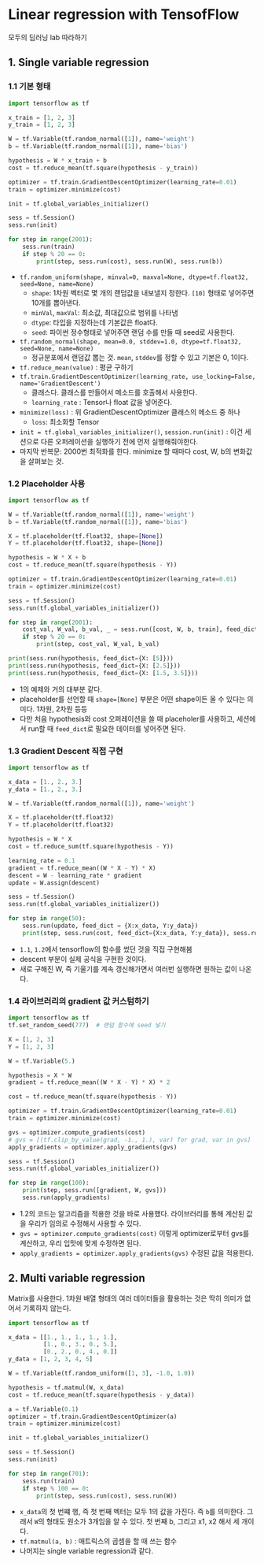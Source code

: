 # Linear regression with TensofFlow

모두의 딥러닝 lab 따라하기

## 1. Single variable regression

### 1.1 기본 형태

```py
import tensorflow as tf

x_train = [1, 2, 3]
y_train = [1, 2, 3]

W = tf.Variable(tf.random_normal([1]), name='weight')
b = tf.Variable(tf.random_normal([1]), name='bias')

hypothesis = W * x_train + b
cost = tf.reduce_mean(tf.square(hypothesis - y_train))

optimizer = tf.train.GradientDescentOptimizer(learning_rate=0.01)
train = optimizer.minimize(cost)

init = tf.global_variables_initializer()

sess = tf.Session()
sess.run(init)

for step in range(2001):
    sess.run(train)
    if step % 20 == 0:
        print(step, sess.run(cost), sess.run(W), sess.run(b))
```

- `tf.random_uniform(shape, minval=0, maxval=None, dtype=tf.float32, seed=None, name=None)`
    + `shape`: 1차원 벡터로 몇 개의 랜덤값을 내보낼지 정한다. `[10]` 형태로 넣어주면 10개를 뽑아낸다.
    + `minVal`, `maxVal`: 최소값, 최대값으로 범위를 나타냄
    + `dtype`: 타입을 지정하는데 기본값은 float다.
    + `seed`: 파이썬 정수형태로 넣어주면 랜덤 수를 만들 때 seed로 사용한다.
- `tf.random_normal(shape, mean=0.0, stddev=1.0, dtype=tf.float32, seed=None, name=None)`
    + 정규분포에서 랜덤값 뽑는 것. `mean`, `stddev`를 정할 수 있고 기본은 0, 1이다.
- `tf.reduce_mean(value)` : 평균 구하기
- `tf.train.GradientDescentOptimizer(learning_rate, use_locking=False, name='GradientDescent')`
    + 클래스다. 클래스를 만들어서 메소드를 호출해서 사용한다.
    + `learning_rate` : Tensor나 float 값을 넣어준다.
- `minimize(loss)` : 위 GradientDescentOptimizer 클래스의 메소드 중 하나
    + `loss`: 최소화할 Tensor
- `init = tf.global_variables_initializer()`, `session.run(init)` : 이건 세션으로 다른 오퍼레이션을 실행하기 전에 먼저 실행해줘야한다.
- 마지막 반복문: 2000번 최적화를 한다. minimize 할 때마다 cost, W, b의 변화값을 살펴보는 것.

### 1.2 Placeholder 사용

```py
import tensorflow as tf

W = tf.Variable(tf.random_normal([1]), name='weight')
b = tf.Variable(tf.random_normal([1]), name='bias')

X = tf.placeholder(tf.float32, shape=[None])
Y = tf.placeholder(tf.float32, shape=[None])

hypothesis = W * X + b
cost = tf.reduce_mean(tf.square(hypothesis - Y))

optimizer = tf.train.GradientDescentOptimizer(learning_rate=0.01)
train = optimizer.minimize(cost)

sess = tf.Session()
sess.run(tf.global_variables_initializer())

for step in range(2001):
    cost_val, W_val, b_val, _ = sess.run([cost, W, b, train], feed_dict={X:[1, 2, 3], Y:[1.1, 2.1, 3.1]})
    if step % 20 == 0:
        print(step, cost_val, W_val, b_val)

print(sess.run(hypothesis, feed_dict={X: [5]}))
print(sess.run(hypothesis, feed_dict={X: [2.5]}))
print(sess.run(hypothesis, feed_dict={X: [1.5, 3.5]}))
```

- 1의 예제와 거의 대부분 같다.
- placeholder를 선언할 때 `shape=[None]` 부분은 어떤 shape이든 올 수 있다는 의미다. 1차원, 2차원 등등
- 다만 처음 hypothesis와 cost 오퍼레이션을 쓸 때 placeholer를 사용하고, 세션에서 run할 때 `feed_dict`로 필요한 데이터를 넣어주면 된다.

### 1.3 Gradient Descent 직접 구현

```py
import tensorflow as tf

x_data = [1., 2., 3.]
y_data = [1., 2., 3.]

W = tf.Variable(tf.random_normal([1]), name='weight')

X = tf.placeholder(tf.float32)
Y = tf.placeholder(tf.float32)

hypothesis = W * X
cost = tf.reduce_sum(tf.square(hypothesis - Y))

learning_rate = 0.1
gradient = tf.reduce_mean((W * X - Y) * X)
descent = W - learning_rate * gradient
update = W.assign(descent)

sess = tf.Session()
sess.run(tf.global_variables_initializer())

for step in range(50):
    sess.run(update, feed_dict = {X:x_data, Y:y_data})
    print(step, sess.run(cost, feed_dict={X:x_data, Y:y_data}), sess.run(W))
```

- `1.1`, `1.2`에서 tensorflow의 함수를 썼던 것을 직접 구현해봄
- descent 부분이 실제 공식을 구현한 것이다.
- 새로 구해진 W, 즉 기울기를 계속 갱신해가면서 여러번 실행하면 원하는 값이 나온다.

### 1.4 라이브러리의 gradient 값 커스텀하기

```py
import tensorflow as tf
tf.set_random_seed(777)  # 랜덤 함수에 seed 넣기

X = [1, 2, 3]
Y = [1, 2, 3]

W = tf.Variable(5.)

hypothesis = X * W
gradient = tf.reduce_mean((W * X - Y) * X) * 2

cost = tf.reduce_mean(tf.square(hypothesis - Y))

optimizer = tf.train.GradientDescentOptimizer(learning_rate=0.01)
train = optimizer.minimize(cost)

gvs = optimizer.compute_gradients(cost)
# gvs = [(tf.clip_by_value(grad, -1., 1.), var) for grad, var in gvs]
apply_gradients = optimizer.apply_gradients(gvs)

sess = tf.Session()
sess.run(tf.global_variables_initializer())

for step in range(100):
    print(step, sess.run([gradient, W, gvs]))
    sess.run(apply_gradients)
```

- 1.2의 코드는 알고리즘을 적용한 것을 바로 사용했다. 라이브러리를 통해 계산된 값을 우리가 임의로 수정해서 사용할 수 있다.
- `gvs = optimizer.compute_gradients(cost)` 이렇게 optimizer로부터 gvs를 계산하고, 우리 입맛에 맞게 수정하면 된다.
- `apply_gradients = optimizer.apply_gradients(gvs)` 수정된 값을 적용한다.

## 2. Multi variable regression

Matrix를 사용한다. 1차원 배열 형태의 여러 데이터들을 활용하는 것은 딱히 의미가 없어서 기록하지 않는다.

```py
import tensorflow as tf

x_data = [[1., 1., 1., 1., 1.],
          [1., 0., 3., 0., 5.],
          [0., 2., 0., 4., 0.]]
y_data = [1, 2, 3, 4, 5]

W = tf.Variable(tf.random_uniform([1, 3], -1.0, 1.0))

hypothesis = tf.matmul(W, x_data)
cost = tf.reduce_mean(tf.square(hypothesis - y_data))

a = tf.Variable(0.1)
optimizer = tf.train.GradientDescentOptimizer(a)
train = optimizer.minimize(cost)

init = tf.global_variables_initializer()

sess = tf.Session()
sess.run(init)

for step in range(701):
    sess.run(train)
    if step % 100 == 0:
        print(step, sess.run(cost), sess.run(W))
```

- `x_data`의 첫 번쨰 행, 즉 첫 번째 벡터는 모두 1의 값을 가진다. 즉 `b`를 의미한다. 그래서 `W`의 형태도 원소가 3개임을 알 수 있다. 첫 번째 b, 그리고 x1, x2 해서 세 개이다.
- `tf.matmul(a, b)` : 매트릭스의 곱셈을 할 때 쓰는 함수
- 나머지는 single variable regression과 같다.
